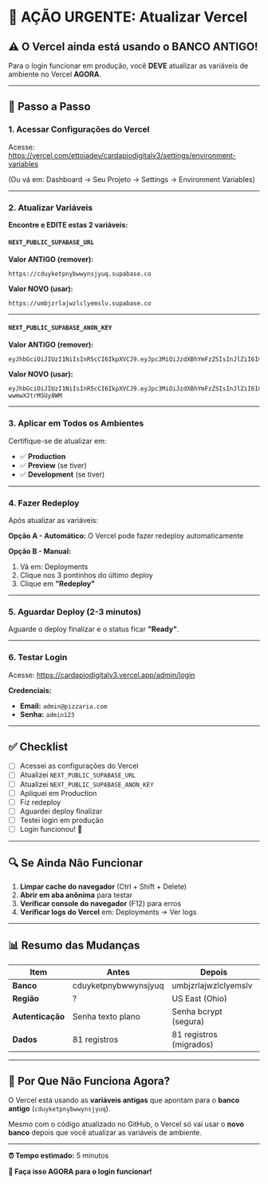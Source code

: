 # 🚨 AÇÃO URGENTE: Atualizar Vercel

## ⚠️ O Vercel ainda está usando o BANCO ANTIGO!

Para o login funcionar em produção, você **DEVE** atualizar as variáveis de ambiente no Vercel **AGORA**.

---

## 📝 Passo a Passo

### 1. Acessar Configurações do Vercel

Acesse: https://vercel.com/ettoiadev/cardapiodigitalv3/settings/environment-variables

(Ou vá em: Dashboard → Seu Projeto → Settings → Environment Variables)

---

### 2. Atualizar Variáveis

**Encontre e EDITE estas 2 variáveis:**

#### `NEXT_PUBLIC_SUPABASE_URL`
**Valor ANTIGO (remover):**
```
https://cduyketpnybwwynsjyuq.supabase.co
```

**Valor NOVO (usar):**
```
https://umbjzrlajwzlclyemslv.supabase.co
```

---

#### `NEXT_PUBLIC_SUPABASE_ANON_KEY`
**Valor ANTIGO (remover):**
```
eyJhbGciOiJIUzI1NiIsInR5cCI6IkpXVCJ9.eyJpc3MiOiJzdXBhYmFzZSIsInJlZiI6ImNkdXlrZXRwbnlid3d5bnNqeXVxIiwicm9sZSI6ImFub24iLCJpYXQiOjE3NTExMTg0NjgsImV4cCI6MjA2NjY5NDQ2OH0.4LfqohIGuit8w1lWK3DFRREoeSTITnhtNWzSvek2Puc
```

**Valor NOVO (usar):**
```
eyJhbGciOiJIUzI1NiIsInR5cCI6IkpXVCJ9.eyJpc3MiOiJzdXBhYmFzZSIsInJlZiI6InVtYmp6cmxhand6bGNseWVtc2x2Iiwicm9sZSI6ImFub24iLCJpYXQiOjE3NjA3NTM2OTAsImV4cCI6MjA3NjMyOTY5MH0.-7ydsHkpdmUDFOULPQYumdjluig-wwmwXJtrMSUy8WM
```

---

### 3. Aplicar em Todos os Ambientes

Certifique-se de atualizar em:
- ✅ **Production**
- ✅ **Preview** (se tiver)
- ✅ **Development** (se tiver)

---

### 4. Fazer Redeploy

Após atualizar as variáveis:

**Opção A - Automático:**
O Vercel pode fazer redeploy automaticamente

**Opção B - Manual:**
1. Vá em: Deployments
2. Clique nos 3 pontinhos do último deploy
3. Clique em **"Redeploy"**

---

### 5. Aguardar Deploy (2-3 minutos)

Aguarde o deploy finalizar e o status ficar **"Ready"**.

---

### 6. Testar Login

Acesse: https://cardapiodigitalv3.vercel.app/admin/login

**Credenciais:**
- **Email:** `admin@pizzaria.com`
- **Senha:** `admin123`

---

## ✅ Checklist

- [ ] Acessei as configurações do Vercel
- [ ] Atualizei `NEXT_PUBLIC_SUPABASE_URL`
- [ ] Atualizei `NEXT_PUBLIC_SUPABASE_ANON_KEY`
- [ ] Apliquei em Production
- [ ] Fiz redeploy
- [ ] Aguardei deploy finalizar
- [ ] Testei login em produção
- [ ] Login funcionou! 🎉

---

## 🔍 Se Ainda Não Funcionar

1. **Limpar cache do navegador** (Ctrl + Shift + Delete)
2. **Abrir em aba anônima** para testar
3. **Verificar console do navegador** (F12) para erros
4. **Verificar logs do Vercel** em: Deployments → Ver logs

---

## 📊 Resumo das Mudanças

| Item | Antes | Depois |
|------|-------|--------|
| **Banco** | cduyketpnybwwynsjyuq | umbjzrlajwzlclyemslv |
| **Região** | ? | US East (Ohio) |
| **Autenticação** | Senha texto plano | Senha bcrypt (segura) |
| **Dados** | 81 registros | 81 registros (migrados) |

---

## 🎯 Por Que Não Funciona Agora?

O Vercel está usando as **variáveis antigas** que apontam para o **banco antigo** (`cduyketpnybwwynsjyuq`).

Mesmo com o código atualizado no GitHub, o Vercel só vai usar o **novo banco** depois que você atualizar as variáveis de ambiente.

---

**⏰ Tempo estimado:** 5 minutos

**🚀 Faça isso AGORA para o login funcionar!**
